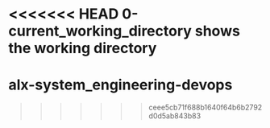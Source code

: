 <<<<<<< HEAD
0-current_working_directory shows the working directory
=======
# alx-system_engineering-devops
>>>>>>> ceee5cb71f688b1640f64b6b2792d0d5ab843b83
